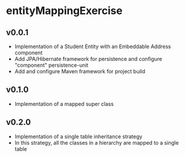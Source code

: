 # entityMappingExercise
## v0.0.1
* Implementation of a Student Entity with an Embeddable Address component
* Add JPA/Hibernate framework for persistence and configure "component" persistence-unit
* Add and configure Maven framework for project build

## v0.1.0
* Implementation of a mapped super class

## v0.2.0
* Implementation of a single table inheritance strategy
* In this strategy, all the classes in a hierarchy are mapped to a single table